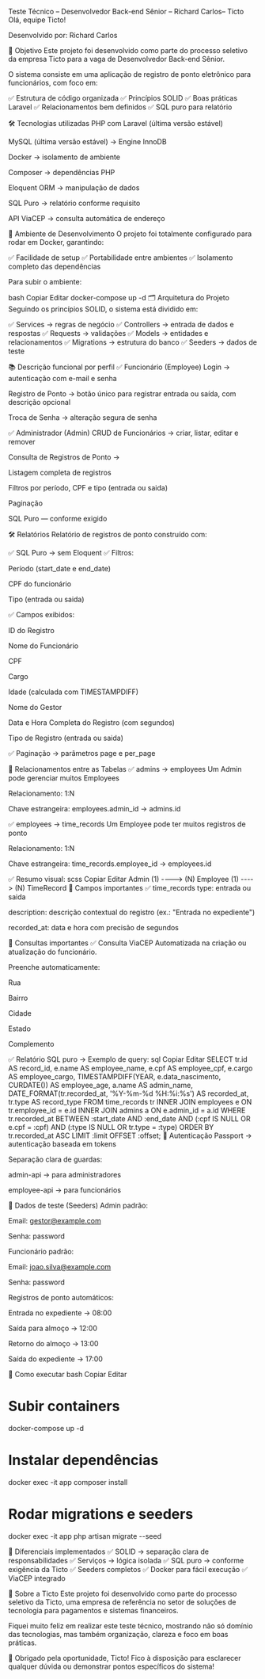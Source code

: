 Teste Técnico – Desenvolvedor Back-end Sênior – Richard Carlos– Ticto
Olá, equipe Ticto!

Desenvolvido por: Richard Carlos

🎯 Objetivo
Este projeto foi desenvolvido como parte do processo seletivo da empresa Ticto para a vaga de Desenvolvedor Back-end Sênior.

O sistema consiste em uma aplicação de registro de ponto eletrônico para funcionários, com foco em:

✅ Estrutura de código organizada
✅ Princípios SOLID
✅ Boas práticas Laravel
✅ Relacionamentos bem definidos
✅ SQL puro para relatório

🛠️ Tecnologias utilizadas
PHP com Laravel (última versão estável)

MySQL (última versão estável) → Engine InnoDB

Docker → isolamento de ambiente

Composer → dependências PHP

Eloquent ORM → manipulação de dados

SQL Puro → relatório conforme requisito

API ViaCEP → consulta automática de endereço

🐳 Ambiente de Desenvolvimento
O projeto foi totalmente configurado para rodar em Docker, garantindo:

✅ Facilidade de setup
✅ Portabilidade entre ambientes
✅ Isolamento completo das dependências

Para subir o ambiente:

bash
Copiar
Editar
docker-compose up -d
🗂️ Arquitetura do Projeto
Seguindo os princípios SOLID, o sistema está dividido em:

✅ Services → regras de negócio
✅ Controllers → entrada de dados e respostas
✅ Requests → validações
✅ Models → entidades e relacionamentos
✅ Migrations → estrutura do banco
✅ Seeders → dados de teste

📚 Descrição funcional por perfil
✅ Funcionário (Employee)
Login → autenticação com e-mail e senha

Registro de Ponto → botão único para registrar entrada ou saída, com descrição opcional

Troca de Senha → alteração segura de senha

✅ Administrador (Admin)
CRUD de Funcionários → criar, listar, editar e remover

Consulta de Registros de Ponto →

Listagem completa de registros

Filtros por período, CPF e tipo (entrada ou saida)

Paginação

SQL Puro — conforme exigido

🛠️ Relatórios
Relatório de registros de ponto construído com:

✅ SQL Puro → sem Eloquent
✅ Filtros:

Período (start_date e end_date)

CPF do funcionário

Tipo (entrada ou saida)

✅ Campos exibidos:

ID do Registro

Nome do Funcionário

CPF

Cargo

Idade (calculada com TIMESTAMPDIFF)

Nome do Gestor

Data e Hora Completa do Registro (com segundos)

Tipo de Registro (entrada ou saida)

✅ Paginação → parâmetros page e per_page

🔗 Relacionamentos entre as Tabelas
✅ admins → employees
Um Admin pode gerenciar muitos Employees

Relacionamento: 1:N

Chave estrangeira: employees.admin_id → admins.id

✅ employees → time_records
Um Employee pode ter muitos registros de ponto

Relacionamento: 1:N

Chave estrangeira: time_records.employee_id → employees.id

✅ Resumo visual:
scss
Copiar
Editar
Admin (1) ----> (N) Employee (1) ----> (N) TimeRecord
📝 Campos importantes
✅ time_records
type: entrada ou saida

description: descrição contextual do registro (ex.: "Entrada no expediente")

recorded_at: data e hora com precisão de segundos

🧩 Consultas importantes
✅ Consulta ViaCEP
Automatizada na criação ou atualização do funcionário.

Preenche automaticamente:

Rua

Bairro

Cidade

Estado

Complemento

✅ Relatório SQL puro → Exemplo de query:
sql
Copiar
Editar
SELECT 
    tr.id AS record_id,
    e.name AS employee_name,
    e.cpf AS employee_cpf,
    e.cargo AS employee_cargo,
    TIMESTAMPDIFF(YEAR, e.data_nascimento, CURDATE()) AS employee_age,
    a.name AS admin_name,
    DATE_FORMAT(tr.recorded_at, '%Y-%m-%d %H:%i:%s') AS recorded_at,
    tr.type AS record_type
FROM 
    time_records tr
INNER JOIN 
    employees e ON tr.employee_id = e.id
INNER JOIN 
    admins a ON e.admin_id = a.id
WHERE 
    tr.recorded_at BETWEEN :start_date AND :end_date
    AND (:cpf IS NULL OR e.cpf = :cpf)
    AND (:type IS NULL OR tr.type = :type)
ORDER BY 
    tr.recorded_at ASC
LIMIT :limit OFFSET :offset;
🔐 Autenticação
Passport → autenticação baseada em tokens

Separação clara de guardas:

admin-api → para administradores

employee-api → para funcionários

🧪 Dados de teste (Seeders)
Admin padrão:

Email: gestor@example.com

Senha: password

Funcionário padrão:

Email: joao.silva@example.com

Senha: password

Registros de ponto automáticos:

Entrada no expediente → 08:00

Saída para almoço → 12:00

Retorno do almoço → 13:00

Saída do expediente → 17:00

🚀 Como executar
bash
Copiar
Editar
# Subir containers
docker-compose up -d

# Instalar dependências
docker exec -it app composer install

# Rodar migrations e seeders
docker exec -it app php artisan migrate --seed

🎯 Diferenciais implementados
✅ SOLID → separação clara de responsabilidades
✅ Serviços → lógica isolada
✅ SQL puro → conforme exigência da Ticto
✅ Seeders completos
✅ Docker para fácil execução
✅ ViaCEP integrado

💼 Sobre a Ticto
Este projeto foi desenvolvido como parte do processo seletivo da Ticto, uma empresa de referência no setor de soluções de tecnologia para pagamentos e sistemas financeiros.

Fiquei muito feliz em realizar este teste técnico, mostrando não só domínio das tecnologias, mas também organização, clareza e foco em boas práticas.

🤝 Obrigado pela oportunidade, Ticto!
Fico à disposição para esclarecer qualquer dúvida ou demonstrar pontos específicos do sistema!


